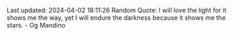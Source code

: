 Last updated: 2024-04-02 18:11:26
Random Quote: I will love the light for it shows me the way, yet I will endure the darkness because it shows me the stars. - Og Mandino
